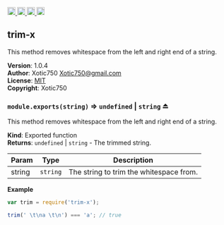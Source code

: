 <a href="https://travis-ci.org/Xotic750/trim-x"
   title="Travis status">
<img
   src="https://travis-ci.org/Xotic750/trim-x.svg?branch=master"
   alt="Travis status" height="18"/>
</a>
<a href="https://david-dm.org/Xotic750/trim-x"
   title="Dependency status">
<img src="https://david-dm.org/Xotic750/trim-x.svg"
   alt="Dependency status" height="18"/>
</a>
<a href="https://david-dm.org/Xotic750/trim-x#info=devDependencies"
   title="devDependency status">
<img src="https://david-dm.org/Xotic750/trim-x/dev-status.svg"
   alt="devDependency status" height="18"/>
</a>
<a href="https://badge.fury.io/js/trim-x" title="npm version">
<img src="https://badge.fury.io/js/trim-x.svg"
   alt="npm version" height="18"/>
</a>
<a name="module_trim-x"></a>

## trim-x
This method removes whitespace from the left and right end of a string.

**Version**: 1.0.4  
**Author**: Xotic750 <Xotic750@gmail.com>  
**License**: [MIT](&lt;https://opensource.org/licenses/MIT&gt;)  
**Copyright**: Xotic750  
<a name="exp_module_trim-x--module.exports"></a>

### `module.exports(string)` ⇒ <code>undefined</code> \| <code>string</code> ⏏
This method removes whitespace from the left and right end of a string.

**Kind**: Exported function  
**Returns**: <code>undefined</code> \| <code>string</code> - The trimmed string.  

| Param | Type | Description |
| --- | --- | --- |
| string | <code>string</code> | The string to trim the whitespace from. |

**Example**  
```js
var trim = require('trim-x');

trim(' \t\na \t\n') === 'a'; // true
```
